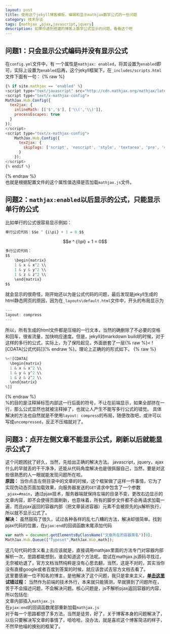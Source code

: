 ```yaml
---
layout: post
title: 使用这个jekyll博客模板，编辑和显示mathjax数学公式的一些问题
category: 技术杂谈
tags: [mathjax ,pjax,javascript,jquery]
description: 如果你遇到搭建的博客上数学公式显示的问题，看看这个吧
---
```

## 问题1：只会显示公式编码并没有显示公式
在`config.yml`文件中，有 一个属性是`mathjax: enabled`，将其设置为`enabled`即可，实际上设置为`enabled`后再，这个jekyll框架下，在`_includes/scripts.html`文件下面有一句：
{% raw %}
```javascript
{% if site.mathjax == 'enabled' %}
<script type="text/javascript" src="http://cdn.mathjax.org/mathjax/latest/MathJax.js?config=TeX-AMS-MML_HTMLorMML" id='mathjax'></script>
<script type="text/x-mathjax-config">
MathJax.Hub.Config({
  tex2jax: {
    inlineMath: [['$','$'], ['\\(','\\)']],
    processEscapes: true
  }
});
</script>
<script type="text/x-mathjax-config">
    MathJax.Hub.Config({
      tex2jax: {
        skipTags: ['script', 'noscript', 'style', 'textarea', 'pre', 'code']
      }
    });
</script>
{% endif %}
```
{% endraw %}  
也就是根据配置文件的这个属性值选择是否加载`mathjax.js`文件。

## 问题2：`mathjax:enabled`以后显示的公式，只能显示单行的公式
比如单行的公式很容易显示例如：
```javascript
单行公式代码：$$e ^ {i\pi} + 1 = 0 $$
```
<center>$$e ^ {i\pi} + 1 = 0$$</center>

```javascript
多行公式代码：
$$
    \begin{matrix}
    1 & x & x^2 \\
    1 & y & y^2 \\
    1 & z & z^2 \\
    \end{matrix}
$$
```
就会显示的很奇怪，刚开始还以为是公式代码的问题，最后发现是jekyll生成的html静态网页的原因，因为在`_layouts\default.html`文件中，开头的布局显示为
```javascript
---
layout: compress
---
```
所以，所有生成的html文件都是压缩的一行文本，当然的确删除了不必要的空格和回车，很省流量，加快响应速度。但是，jekyll对markdown build的时候，对于这样的多行的公式，实际上，为了保险起见，外面嵌套了一层{% raw %}< ![CDATA[公式代码]]{% endraw %}。理论上正确的的形式如下。
{% raw %}
```javascript
%<![CDATA[
  \begin{matrix}
  1 & x & x^2 \\
  1 & y & y^2 \\
  1 & z & z^2 \\
  \end{matrix}
%]]
```
{% endraw %}  
%的目的是注释掉标签内部这一行后面的符号，不让在前端显示，如果全部挤在一行，那么公式显然也就被注释掉了，也就让人产生不能写多行公式的错觉。
具体解决的方法也自然就是不使用`layout: compress`的布局，随便改改吧，或许可以写成`uncompressed`，反正不压缩就对了。
## 问题3：点开左侧文章不能显示公式，刷新以后就能显示公式了
这个问题困扰了好久，当然，先给出正确的解决方法。
javascript，jquery，ajax什么的早就丢的干干净净，还能从代码角度解决也是很佩服自己，当然，要是对这些很熟悉的人一眼就能发现问题所在啦。  
**原因：** 当你点击左侧目录中的文章的时候，这个框架做了这样一件事情，它为了实现伪动态页面加载效果，向服务器发送的`GET`请求中包含了一个参数`_pjax=#main`，通过pjax技术，服务器端就保持左端的目录不变，更改右边显示的文章内容，即不会使得页面刷新，也意味着，所有的脚步文件都不会再请求加载一遍，而且pjax返回的容器内部（把文章装进容器）元素不会被原先的js解析执行，所以就不显示公式了。  
**解决：** 虽然鼓捣了很久，试过各种各样的乱七八糟的方法，解决却很简单。找到pjax代码的位置，在`pjax:end`的回调函数末尾添加代码
```javascript
var math = document.getElementsByClassName("文章所在的容器类名")[0];
MathJax.Hub.Queue(["Typeset",MathJax.Hub,math]);
```
这几句代码的含义看上去应该就是，直接调用mathjax里面的方法专门对容器内部解析一次，思路都能想到，谁会知道这个方法呢。尝试在mathjax.js源码寻找过，无奈被劝退了，官方文档当然纯粹是没有心思去翻，当然，这是不对的，其实当你没有直接google或者百度到答案的时候，就应该尝试去官方文档去看了。   
这里要感谢一位不知名的博主，是他解决了这个问题，我只是拿来主义，[**单击这里**](https://www.jianshu.com/p/8bec0ab9b467)  
**试错过程：** 当然作为前端的技术外行，本来就只能猜测，早就猜到了问题所在，苦于不会描述问题，不会解决问题。核心问题是，js不解析pjax返回容器的内容，所以包括在:  
文章内部插入`mathjax.js`  
在`pjax:end`的回调函数尾部重新加载`mathjax.js`  
对于每一个思路都想了多方法，当然是徒劳，好了，关于博客本身的问题解决了，以后只要解决写文章的事情了，哈哈哈，没办法，就是喜欢这个博客简洁的样子，不然早他喵的换别的框架了。
